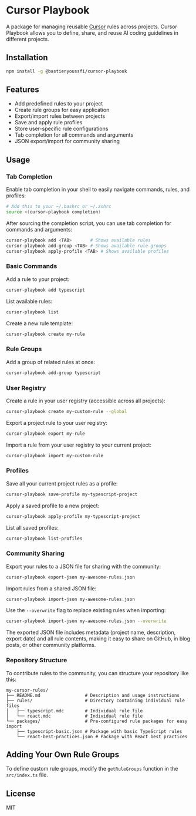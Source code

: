 # Cursor Playbook

A package for managing reusable [Cursor](https://cursor.sh/) rules across projects. Cursor Playbook allows you to define, share, and reuse AI coding guidelines in different projects.

## Installation

```bash
npm install -g @bastienyoussfi/cursor-playbook
```

## Features

- Add predefined rules to your project
- Create rule groups for easy application
- Export/import rules between projects
- Save and apply rule profiles
- Store user-specific rule configurations
- Tab completion for all commands and arguments
- JSON export/import for community sharing

## Usage

### Tab Completion

Enable tab completion in your shell to easily navigate commands, rules, and profiles:

```bash
# Add this to your ~/.bashrc or ~/.zshrc
source <(cursor-playbook completion)
```

After sourcing the completion script, you can use tab completion for commands and arguments:

```bash
cursor-playbook add <TAB>       # Shows available rules
cursor-playbook add-group <TAB> # Shows available rule groups
cursor-playbook apply-profile <TAB> # Shows available profiles
```

### Basic Commands

Add a rule to your project:

```bash
cursor-playbook add typescript
```

List available rules:

```bash
cursor-playbook list
```

Create a new rule template:

```bash
cursor-playbook create my-rule
```

### Rule Groups

Add a group of related rules at once:

```bash
cursor-playbook add-group typescript
```

### User Registry

Create a rule in your user registry (accessible across all projects):

```bash
cursor-playbook create my-custom-rule --global
```

Export a project rule to your user registry:

```bash
cursor-playbook export my-rule
```

Import a rule from your user registry to your current project:

```bash
cursor-playbook import my-custom-rule
```

### Profiles

Save all your current project rules as a profile:

```bash
cursor-playbook save-profile my-typescript-project
```

Apply a saved profile to a new project:

```bash
cursor-playbook apply-profile my-typescript-project
```

List all saved profiles:

```bash
cursor-playbook list-profiles
```

### Community Sharing

Export your rules to a JSON file for sharing with the community:

```bash
cursor-playbook export-json my-awesome-rules.json
```

Import rules from a shared JSON file:

```bash
cursor-playbook import-json my-awesome-rules.json
```

Use the `--overwrite` flag to replace existing rules when importing:

```bash
cursor-playbook import-json my-awesome-rules.json --overwrite
```

The exported JSON file includes metadata (project name, description, export date) and all rule contents, making it easy to share on GitHub, in blog posts, or other community platforms.

### Repository Structure

To contribute rules to the community, you can structure your repository like this:

```
my-cursor-rules/
├── README.md                 # Description and usage instructions
├── rules/                    # Directory containing individual rule files
│   ├── typescript.mdc        # Individual rule file
│   └── react.mdc             # Individual rule file
└── packages/                 # Pre-configured rule packages for easy import 
    ├── typescript-basic.json # Package with basic TypeScript rules
    └── react-best-practices.json # Package with React best practices
```

## Adding Your Own Rule Groups

To define custom rule groups, modify the `getRuleGroups` function in the `src/index.ts` file.

## License

MIT 